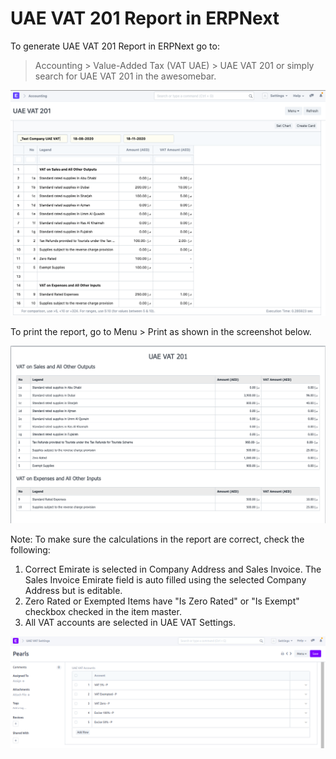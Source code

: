 
# UAE VAT 201 Report in ERPNext



To generate UAE VAT 201 Report in ERPNext go to:
> Accounting > Value-Added Tax (VAT UAE) > UAE VAT 201
or simply search for UAE VAT 201 in the awesomebar.


![UAE VAT 201 Report](/files/uae-vat-201-report.png)


To print the report, go to Menu > Print as shown in the screenshot below.


![UAE VAT 201 Report Download](/files/uae-vat-201-download.png)


Note: To make sure the calculations in the report are correct, check the following:


1. Correct Emirate is selected in Company Address and Sales Invoice. The Sales Invoice Emirate field is auto filled using the selected Company Address but is editable.
2. Zero Rated or Exempted Items have "Is Zero Rated" or "Is Exempt" checkbox checked in the item master.
3. All VAT accounts are selected in UAE VAT Settings.


![UAE VAT Account Settings](/files/uae-vat-account-settings.png)




